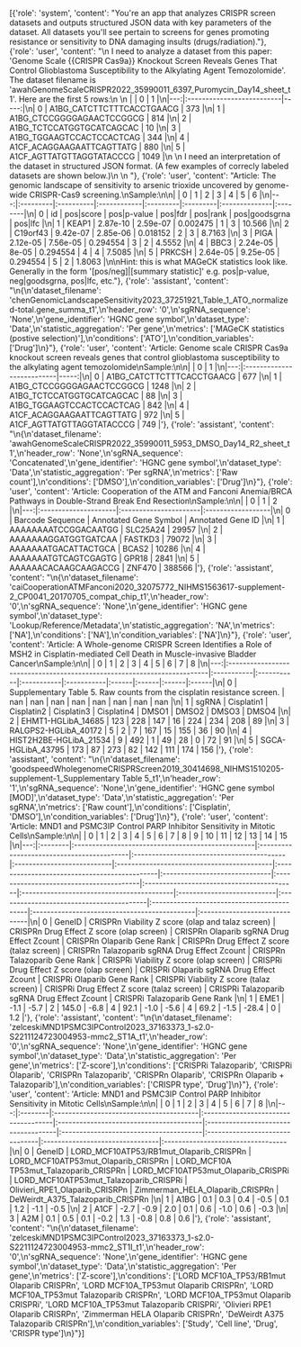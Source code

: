 [{'role': 'system', 'content': "You're an app that analyzes CRISPR screen datasets and outputs structured JSON data with key parameters of the dataset. All datasets you'll see pertain to screens for genes promoting resistance or sensitivity to DNA damaging insults (drugs/radiation)."}, {'role': 'user', 'content': "\n    I need to analyze a dataset from this paper: 'Genome Scale {{CRISPR Cas9a}} Knockout Screen Reveals Genes That Control Glioblastoma Susceptibility to the Alkylating Agent Temozolomide'. The dataset filename is 'awahGenomeScaleCRISPR2022_35990011_6397_Puromycin_Day14_sheet_t1'. Here are the first 5 rows:\n    \n    |    | 0                         |    1 |\n|---:|:--------------------------|-----:|\n|  0 | A1BG_CATCTTCTTTCACCTGAACG |  373 |\n|  1 | A1BG_CTCCGGGGAGAACTCCGGCG |  814 |\n|  2 | A1BG_TCTCCATGGTGCATCAGCAC |   10 |\n|  3 | A1BG_TGGAAGTCCACTCCACTCAG |  344 |\n|  4 | A1CF_ACAGGAAGAATTCAGTTATG |  880 |\n|  5 | A1CF_AGTTATGTTAGGTATACCCG | 1049 |\n    \n    I need an interpretation of the dataset in structured JSON format. (A few examples of correcly labeled datasets are shown below.)\n    \n    "}, {'role': 'user', 'content': "Article: The genomic landscape of sensitivity to arsenic trioxide uncovered by genome-wide CRISPR-Cas9 screening.\nSample:\n\n|    | 0        | 1         | 2           | 3        | 4        | 5             | 6       |\n|---:|:---------|:----------|:------------|:---------|:---------|:--------------|:--------|\n|  0 | id       | pos|score | pos|p-value | pos|fdr  | pos|rank | pos|goodsgrna | pos|lfc |\n|  1 | KEAP1    | 2.87e-10  | 2.59e-07    | 0.002475 | 1        | 3             | 10.566  |\n|  2 | C19orf43 | 9.42e-07  | 2.85e-06    | 0.018152 | 2        | 3             | 8.7163  |\n|  3 | PIGA     | 2.12e-05  | 7.56e-05    | 0.294554 | 3        | 2             | 4.5552  |\n|  4 | BBC3     | 2.24e-05  | 8e-05       | 0.294554 | 4        | 4             | 7.5085  |\n|  5 | PRKCSH   | 2.64e-05  | 9.25e-05    | 0.294554 | 5        | 2             | 1.8063  |\n\nHint: this is what MAGeCK statistics look like. Generally in the form '[pos/neg]|[summary statistic]' e.g. pos|p-value, neg|goodsgrna,  pos|lfc, etc."}, {'role': 'assistant', 'content': "\n{\n'dataset_filename': 'chenGenomicLandscapeSensitivity2023_37251921_Table_1_ATO_normalized-total.gene_summa_t1',\n'header_row': '0',\n'sgRNA_sequence': 'None',\n'gene_identifier': 'HGNC gene symbol',\n'dataset_type': 'Data',\n'statistic_aggregation': 'Per gene',\n'metrics': ['MAGeCK statistics (postive selection)'],\n'conditions': ['ATO'],\n'condition_variables': ['Drug']\n}"}, {'role': 'user', 'content': 'Article: Genome scale CRISPR Cas9a knockout screen reveals genes that control glioblastoma susceptibility to the alkylating agent temozolomide\nSample:\n\n|    | 0                         |    1 |\n|---:|:--------------------------|-----:|\n|  0 | A1BG_CATCTTCTTTCACCTGAACG |  677 |\n|  1 | A1BG_CTCCGGGGAGAACTCCGGCG | 1248 |\n|  2 | A1BG_TCTCCATGGTGCATCAGCAC |   88 |\n|  3 | A1BG_TGGAAGTCCACTCCACTCAG |  842 |\n|  4 | A1CF_ACAGGAAGAATTCAGTTATG |  972 |\n|  5 | A1CF_AGTTATGTTAGGTATACCCG |  749 |'}, {'role': 'assistant', 'content': "\n{\n'dataset_filename': 'awahGenomeScaleCRISPR2022_35990011_5953_DMSO_Day14_R2_sheet_t1',\n'header_row': 'None',\n'sgRNA_sequence': 'Concatenated',\n'gene_identifier': 'HGNC gene symbol',\n'dataset_type': 'Data',\n'statistic_aggregation': 'Per sgRNA',\n'metrics': ['Raw count'],\n'conditions': ['DMSO'],\n'condition_variables': ['Drug']\n}"}, {'role': 'user', 'content': 'Article: Cooperation of the ATM and Fanconi Anemia/BRCA Pathways in Double-Strand Break End Resection\nSample:\n\n|    | 0                    | 1                     | 2                 |\n|---:|:---------------------|:----------------------|:------------------|\n|  0 | Barcode Sequence     | Annotated Gene Symbol | Annotated Gene ID |\n|  1 | AAAAAAAATCCGGACAATGG | SLC25A24              | 29957             |\n|  2 | AAAAAAAGGATGGTGATCAA | FASTKD3               | 79072             |\n|  3 | AAAAAAATGACATTACTGCA | BCAS2                 | 10286             |\n|  4 | AAAAAAATGTCAGTCGAGTG | GPR18                 | 2841              |\n|  5 | AAAAAACACAAGCAAGACCG | ZNF470                | 388566            |'}, {'role': 'assistant', 'content': "\n{\n'dataset_filename': 'caiCooperationATMFanconi2020_32075772_NIHMS1563617-supplement-2_CP0041_20170705_compat_chip_t1',\n'header_row': '0',\n'sgRNA_sequence': 'None',\n'gene_identifier': 'HGNC gene symbol',\n'dataset_type': 'Lookup/Reference/Metadata',\n'statistic_aggregation': 'NA',\n'metrics': ['NA'],\n'conditions': ['NA'],\n'condition_variables': ['NA']\n}"}, {'role': 'user', 'content': 'Article: A Whole-genome CRISPR Screen Identifies a Role of MSH2 in Cisplatin-mediated Cell Death in Muscle-invasive Bladder Cancer\nSample:\n\n|    | 0                                                                       | 1          | 2          | 3          | 4          | 5     | 6     | 7     | 8     |\n|---:|:------------------------------------------------------------------------|:-----------|:-----------|:-----------|:-----------|:------|:------|:------|:------|\n|  0 | Supplementary Table 5. Raw counts from the cisplatin resistance screen. | nan        | nan        | nan        | nan        | nan   | nan   | nan   | nan   |\n|  1 | sgRNA                                                                   | Cisplatin1 | Cisplatin2 | Cisplatin3 | Cisplatin4 | DMSO1 | DMSO2 | DMSO3 | DMSO4 |\n|  2 | EHMT1-HGLibA_14685                                                      | 123        | 228        | 147        | 16         | 224   | 234   | 208   | 89    |\n|  3 | RALGPS2-HGLibA_40172                                                    | 5          | 2          | 7          | 167        | 15    | 155   | 36    | 90    |\n|  4 | HIST2H2BE-HGLibA_21534                                                  | 9          | 492        | 1          | 49         | 28    | 0     | 72    | 91    |\n|  5 | SGCA-HGLibA_43795                                                       | 173        | 87         | 273        | 82         | 142   | 111   | 174   | 156   |'}, {'role': 'assistant', 'content': "\n{\n'dataset_filename': 'goodspeedWholegenomeCRISPRScreen2019_30414698_NIHMS1510205-supplement-1_Supplementary Table 5_t1',\n'header_row': '1',\n'sgRNA_sequence': 'None',\n'gene_identifier': 'HGNC gene symbol [MOD]',\n'dataset_type': 'Data',\n'statistic_aggregation': 'Per sgRNA',\n'metrics': ['Raw count'],\n'conditions': ['Cisplatin', 'DMSO'],\n'condition_variables': ['Drug']\n}"}, {'role': 'user', 'content': 'Article: MND1 and PSMC3IP Control PARP Inhibitor Sensitivity in Mitotic Cells\nSample:\n\n|    | 0       | 1                                                 | 2                                         | 3                                         | 4                          | 5                                          | 6                                            | 7                             | 8                                       | 9                                         | 10                                        | 11                         | 12                                       | 13                                         | 14                                           | 15                            |\n|---:|:--------|:--------------------------------------------------|:------------------------------------------|:------------------------------------------|:---------------------------|:-------------------------------------------|:---------------------------------------------|:------------------------------|:----------------------------------------|:------------------------------------------|:------------------------------------------|:---------------------------|:-----------------------------------------|:-------------------------------------------|:---------------------------------------------|:------------------------------|\n|  0 | GeneID  | CRISPRn Viability Z score (olap and talaz screen) | CRISPRn Drug Effect Z score (olap screen) | CRISPRn Olaparib sgRNA Drug Effect Zcount | CRISPRn Olaparib Gene Rank | CRISPRn Drug Effect Z score (talaz screen) | CRISPRn Talazoparib sgRNA Drug Effect Zcount | CRISPRn Talazoparib Gene Rank | CRISPRi Viability Z score (olap screen) | CRISPRi Drug Effect Z score (olap screen) | CRISPRi Olaparib sgRNA Drug Effect Zcount | CRISPRi Olaparib Gene Rank | CRISPRi Viability Z score (talaz screen) | CRISPRi Drug Effect Z score (talaz screen) | CRISPRi Talazoparib sgRNA Drug Effect Zcount | CRISPRi Talazoparib Gene Rank |\n|  1 | EME1    | -1.1                                 | -5.7                         | 2                                         | 145.0             | -6.8                          | 4                                            | 92.1               | -1.0                       | -5.6                         | 4                                         | 69.2           | -1.5                        | -28.4                          | 0                                            | 1.2              |'}, {'role': 'assistant', 'content': "\n{\n'dataset_filename': 'zelceskiMND1PSMC3IPControl2023_37163373_1-s2.0-S2211124723004953-mmc2_ST1A_t1',\n'header_row': '0',\n'sgRNA_sequence': 'None',\n'gene_identifier': 'HGNC gene symbol',\n'dataset_type': 'Data',\n'statistic_aggregation': 'Per gene',\n'metrics': ['Z-score'],\n'conditions': ['CRISPRi Talazoparib', 'CRISPRi Olaparib', 'CRISPRn Talazoparib', 'CRISPRn Olaparib', 'CRISPRn Olaparib + Talazoparib'],\n'condition_variables': ['CRISPR type', 'Drug']\n}"}, {'role': 'user', 'content': 'Article: MND1 and PSMC3IP Control PARP Inhibitor Sensitivity in Mitotic Cells\nSample:\n\n|    | 0       | 1                                       | 2                                   | 3                                       | 4                                   | 5                                      | 6                              | 7                               | 8                                 |\n|---:|:--------|:----------------------------------------|:------------------------------------|:----------------------------------------|:------------------------------------|:---------------------------------------|:-------------------------------|:--------------------------------|:----------------------------------|\n|  0 | GeneID  | LORD_MCF10ATP53/RB1mut_Olaparib_CRISPRn | LORD_MCF10ATP53mut_Olaparib_CRISPRn | LORD_MCF10A TP53mut_Talazoparib_CRISPRn | LORD_MCF10ATP53mut_Olaparib_CRISPRi | LORD_MCF10ATP53mut_Talazoparib_CRISPRi | Olivieri_RPE1_Olaparib_CRISRPn | Zimmerman_HELA_Olaparib_CRISPRn | DeWeirdt_A375_Talazoparib_CRISPRn |\n|  1 | A1BG    | 0.1                               | 0.3                           | 0.4                               | -0.5                          | 0.1                              | 1.2                      | -1.1                      | -0.5                        |\n|  2 | A1CF    | -2.7                              | -0.9                          | 2.0                               | 0.1                           | 0.6                              | -1.0                     | 0.6                       | -0.3                        |\n|  3 | A2M     | 0.1                               | 0.5                           | 0.1                               | -0.2                          | 1.3                              | -0.8                     | 0.8                       | 0.6                        |'}, {'role': 'assistant', 'content': "\n{\n'dataset_filename': 'zelceskiMND1PSMC3IPControl2023_37163373_1-s2.0-S2211124723004953-mmc2_ST1I_t1',\n'header_row': '0',\n'sgRNA_sequence': 'None',\n'gene_identifier': 'HGNC gene symbol',\n'dataset_type': 'Data',\n'statistic_aggregation': 'Per gene',\n'metrics': ['Z-score'],\n'conditions': ['LORD MCF10A_TP53/RB1mut Olaparib CRISPRn', 'LORD MCF10A_TP53mut Olaparib CRISPRn', 'LORD MCF10A_TP53mut Talazoparib CRISPRn', 'LORD MCF10A_TP53mut Olaparib CRISPRi', 'LORD MCF10A_TP53mut Talazoparib CRISPRi', 'Olivieri RPE1 Olaparib CRISRPn', 'Zimmerman HELA Olaparib CRISPRn', 'DeWeirdt A375 Talazoparib CRISPRn'],\n'condition_variables': ['Study', 'Cell line', 'Drug', 'CRISPR type']\n}"}]